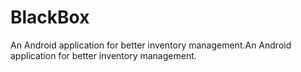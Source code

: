 # BlackBox


An Android application for better inventory management.An Android application for better inventory management.

